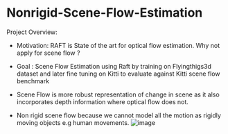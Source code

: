 # Nonrigid-Scene-Flow-Estimation

Project Overview:
- Motivation: RAFT is State of the art for optical flow estimation. Why not
apply for scene flow ?

- Goal : Scene Flow Estimation using Raft by training on Flyingthigs3d dataset
and later fine tuning on Kitti to evaluate against Kitti scene flow benchmark

- Scene Flow is more robust representation of change in scene as it also
incorporates depth information where optical flow does not.

- Non rigid scene flow because we cannot model all the motion as rigidly
moving objects e.g human movements.
![image](https://user-images.githubusercontent.com/17523822/214089551-13898183-bc25-4247-80c8-1466d75396b9.png)
